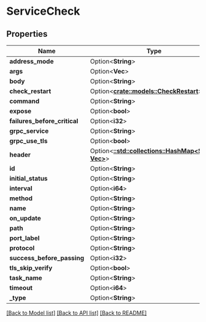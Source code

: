 # ServiceCheck

## Properties

| Name                         | Type                                                                     | Description | Notes      |
| ---------------------------- | ------------------------------------------------------------------------ | ----------- | ---------- |
| **address_mode**             | Option<**String**>                                                       |             | [optional] |
| **args**                     | Option<**Vec<String>**>                                                  |             | [optional] |
| **body**                     | Option<**String**>                                                       |             | [optional] |
| **check_restart**            | Option<[**crate::models::CheckRestart**](CheckRestart.md)>               |             | [optional] |
| **command**                  | Option<**String**>                                                       |             | [optional] |
| **expose**                   | Option<**bool**>                                                         |             | [optional] |
| **failures_before_critical** | Option<**i32**>                                                          |             | [optional] |
| **grpc_service**             | Option<**String**>                                                       |             | [optional] |
| **grpc_use_tls**             | Option<**bool**>                                                         |             | [optional] |
| **header**                   | Option<[**::std::collections::HashMap<String, Vec<String>>**](array.md)> |             | [optional] |
| **id**                       | Option<**String**>                                                       |             | [optional] |
| **initial_status**           | Option<**String**>                                                       |             | [optional] |
| **interval**                 | Option<**i64**>                                                          |             | [optional] |
| **method**                   | Option<**String**>                                                       |             | [optional] |
| **name**                     | Option<**String**>                                                       |             | [optional] |
| **on_update**                | Option<**String**>                                                       |             | [optional] |
| **path**                     | Option<**String**>                                                       |             | [optional] |
| **port_label**               | Option<**String**>                                                       |             | [optional] |
| **protocol**                 | Option<**String**>                                                       |             | [optional] |
| **success_before_passing**   | Option<**i32**>                                                          |             | [optional] |
| **tls_skip_verify**          | Option<**bool**>                                                         |             | [optional] |
| **task_name**                | Option<**String**>                                                       |             | [optional] |
| **timeout**                  | Option<**i64**>                                                          |             | [optional] |
| **\_type**                   | Option<**String**>                                                       |             | [optional] |

[[Back to Model list]](../README.md#documentation-for-models)
[[Back to API list]](../README.md#documentation-for-api-endpoints)
[[Back to README]](../README.md)
